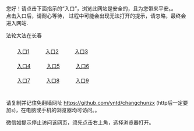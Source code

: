您好！请点击下面指示的“入口”，浏览此网站是安全的，且为您带来平安。。 <br/>
点击入口后，请耐心等待， 过程中可能会出现无法打开的提示，请忽略，最终会进入网站. </br>

法轮大法在长春<br/>
<div style="padding:10px"><a style="margin:20px" target="_blank" href="https://d3qkp2u2cd7eqh.cloudfront.net/2Qpsp?igpyxrjt" id="ccLink1" rel="nofollow">入口1</a> <a target="_blank" style="margin:20px" href="https://dajku6gu32zq3.cloudfront.net/2Qpsp?nhcrpgr" id="ccLink2" rel="nofollow">入口2</a> <a style="margin:20px" target="_blank" href="https://d36kd91c2fiiis.cloudfront.net/2Qpsp?rhkmkve" id="ccLink3" rel="nofollow">入口3</a></div>

<div style="padding:10px" ><a style="margin:20px" target="_blank" href="https://d3qkp2u2cd7eqh.cloudfront.net/2Qpsp?igpyxrjt" id="ccLink4" rel="nofollow">入口4</a> <a style="margin:20px" href="https://dajku6gu32zq3.cloudfront.net/2Qpsp?nhcrpgr" target="_blank" id="ccLink5" rel="nofollow">入口5</a> <a style="margin:20px" href="https://d36kd91c2fiiis.cloudfront.net/2Qpsp?rhkmkve" target="_blank" id="ccLink6" rel="nofollow">入口6</a></div>

<div style="padding:10px"><a style="margin:20px" target="_blank" href="https://d3qkp2u2cd7eqh.cloudfront.net/2Qpsp?igpyxrjt" id="ccLink7" rel="nofollow">入口7</a> <a style="margin:20px" href="https://dajku6gu32zq3.cloudfront.net/2Qpsp?nhcrpgr" target="_blank" id="ccLink8" rel="nofollow">入口8</a> <a style="margin:20px" target="_blank" href="https://d36kd91c2fiiis.cloudfront.net/2Qpsp?rhkmkve" id="ccLink9" rel="nofollow">入口9</a></div>

<br/>



请复制并记住免翻墙网址 https://github.com/yntd/changchunzx (http后一定要加s)，在电脑或手机的浏览器均可访问。。<br/>

微信如提示停止访问该网页，须先点击右上角，选择浏览器打开。
